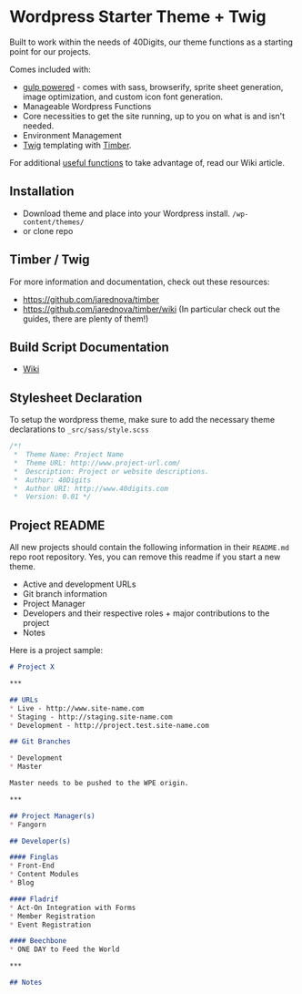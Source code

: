 # Wordpress Starter Theme + Twig

Built to work within the needs of 40Digits, our theme functions as a starting point for our projects.

Comes included with:

- [gulp powered](https://github.com/40Digits/gulp-eta) - comes with sass, browserify, sprite sheet generation, image optimization, and custom icon font generation.
- Manageable Wordpress Functions
- Core necessities to get the site running, up to you on what is and isn't needed.
- Environment Management
- [Twig](http://twig.sensiolabs.org/) templating with [Timber](https://github.com/jarednova/timber).

For additional [useful functions](http://wiki.40digits.net/resources/wp-functions-to-take-advantage-of/) to take advantage of, read our Wiki article.

## Installation

* Download theme and place into your Wordpress install. `/wp-content/themes/`
* or clone repo

## Timber / Twig

For more information and documentation, check out these resources:
- https://github.com/jarednova/timber
- https://github.com/jarednova/timber/wiki (In particular check out the guides, there are plenty of them!)

## Build Script Documentation

* [Wiki](https://github.com/40Digits/gulp-eta/wiki)

## Stylesheet Declaration

To setup the wordpress theme, make sure to add the necessary theme declarations to `_src/sass/style.scss`

```scss
/*!
 *  Theme Name: Project Name
 *  Theme URL: http://www.project-url.com/
 *  Description: Project or website descriptions.
 *  Author: 40Digits
 *  Author URI: http://www.40digits.com
 *  Version: 0.01 */
```

## Project README

All new projects should contain the following information in their `README.md` repo root repository. Yes, you can remove this readme if you start a new theme.

* Active and development URLs
* Git branch information
* Project Manager
* Developers and their respective roles + major contributions to the project
* Notes

Here is a project sample:

```md
# Project X

***

## URLs
* Live - http://www.site-name.com
* Staging - http://staging.site-name.com
* Development - http://project.test.site-name.com

## Git Branches

* Development
* Master

Master needs to be pushed to the WPE origin.

***

## Project Manager(s)
* Fangorn

## Developer(s)

#### Finglas
* Front-End
* Content Modules
* Blog

#### Fladrif
* Act-On Integration with Forms
* Member Registration
* Event Registration

#### Beechbone
* ONE DAY to Feed the World

***

## Notes
```

